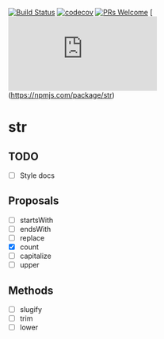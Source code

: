 [![Build Status](https://travis-ci.com/manelgarcia/str.svg?branch=master)](https://travis-ci.com/manelgarcia/str) [![codecov](https://codecov.io/gh/manelgarcia/str/branch/master/graph/badge.svg)](https://codecov.io/gh/manelgarcia/str) [![PRs Welcome](https://img.shields.io/badge/PRs-welcome-brightgreen.svg?style=flat-square)](https://github.com/manelgarcia/str/compare) [![Size](https://img.badgesize.io/manelgarcia/str/master/dist/str.min.js)(https://npmjs.com/package/str)

# str

## TODO
- [ ] Style docs

## Proposals
- [ ] startsWith
- [ ] endsWith
- [ ] replace
- [x] count
- [ ] capitalize
- [ ] upper

## Methods
- [ ] slugify
- [ ] trim
- [ ] lower